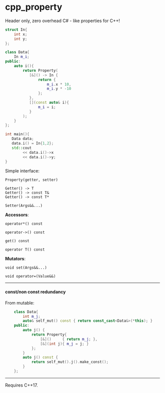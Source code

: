 # cpp_property
Header only, zero overhead C# - like properties for C++!

```c++
struct In{
    int x;
    int y;
};

class Data{
    In m_i;
public:
    auto i(){
        return Property(
           [&]() -> In {
               return {
                   m_i.x * 10,
                   m_i.y * -10
               };
           },
           [](const auto& i){
               m_i = i;
           }
        );
    }
};

int main(){
   Data data;
   data.i() = In{1,2};
   std::cout
        << data.i()->x
        << data.i()->y;
}
```

Simple interface:
```
Property(getter, setter)
```

```
Getter() -> T
Getter() -> const T&
Getter() -> const T*
```

```
Setter(Args&&...)
```


**Accessors**:

`operator*() const`

`operator->() const`

`get() const`

`operator T() const`


**Mutators**:

`void set(Args&&...)`

`void operator=(Value&&)`


---

#### const/non const redundancy

From mutable:
```c++
    class Data{
        int m_j;
        auto& self_mut() const { return const_cast<Data&>(*this); }
    public:
        auto j() {
            return Property{
                [&]()     { return m_j; },
                [&](int j){ m_j = j; }
            };
        }
        auto j() const {
            return self_mut().j().make_const();
        }
    };
```


---


Requires C++17.